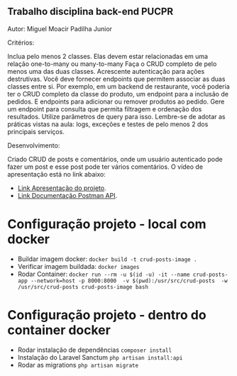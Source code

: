 ## Trabalho disciplina back-end PUCPR

Autor: Miguel Moacir Padilha Junior

Critérios:

Inclua pelo menos 2 classes. Elas devem estar relacionadas em uma relação one-to-many ou many-to-many
Faça o CRUD completo de pelo menos uma das duas classes. Acrescente autenticação para ações destrutivas.
Você deve fornecer endpoints que permitem associar as duas classes entre si.
Por exemplo, em um backend de restaurante, você poderia ter o CRUD completo da classe do produto, um endpoint para a inclusão de pedidos. E endpoints para adicionar ou remover produtos ao pedido. 
Gere um endpoint para consulta que permita filtragem e ordenação dos resultados. Utilize parâmetros de query para isso.
Lembre-se de adotar as práticas vistas na aula: logs, exceções e testes de pelo menos 2 dos principais serviços.

Desenvolvimento:

Criado CRUD de posts e comentários, onde um usuário autenticado pode fazer um post e esse post pode ter vários comentários.
O vídeo de apresentação está no link abaixo:

- [Link Apresentação do projeto](https://youtu.be/89r7xtho8Wc).
- [Link Documentação Postman API](https://documenter.getpostman.com/view/19712465/2sAXqs5guo).

# Configuração projeto - local com docker

- Buildar imagem docker: ```docker build -t crud-posts-image .```
- Verificar imagem buildada: ```docker images```
- Rodar Container: ```docker run --rm -u $(id -u) -it --name crud-posts-app --network=host -p 8000:8000  -v $(pwd):/usr/src/crud-posts  -w /usr/src/crud-posts crud-posts-image bash```


# Configuração projeto - dentro do container docker
- Rodar instalação de dependências ```composer install```
- Instalação do Laravel Sanctum ```php artisan install:api```
- Rodar as migrations ```php artisan migrate```
